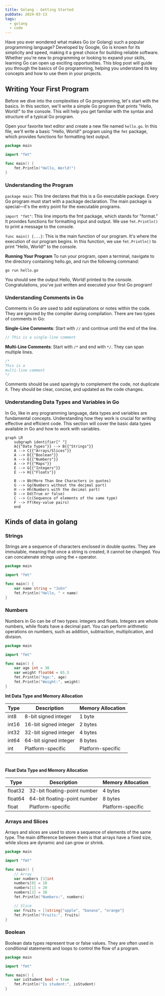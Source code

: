 ```yaml
---
title: Golang - Getting Started
pubDate: 2024-03-13
tags:
  - golang
  - code
---
```


Have you ever wondered what makes Go (or Golang) such a popular programming language? Developed by Google, Go is known for its simplicity and speed, making it a great choice for building reliable software. Whether you're new to programming or looking to expand your skills, learning Go can open up exciting opportunities. This blog post will guide you through the basics of Go programming, helping you understand its key concepts and how to use them in your projects.

## Writing Your First Program

Before we dive into the complexities of Go programming, let's start with the basics. In this section, we'll write a simple Go program that prints "Hello, World!" to the console. This will help you get familiar with the syntax and structure of a typical Go program.

Open your favorite text editor and create a new file named `hello.go`. In this file, we'll write a basic "Hello, World!" program using the `fmt` package, which provides functions for formatting text output.

```go title="hello.go"
package main

import "fmt"

func main() {
    fmt.Println("Hello, World!")
}
```

### Understanding the Program

`package main`: This line declares that this is a Go executable package. Every Go program must start with a package declaration. The main package is special—it's the entry point for the executable programs.

`import "fmt"`: This line imports the fmt package, which stands for "format." It provides functions for formatting input and output. We use `fmt.Println()` to print a message to the console.

`func main() {...}`: This is the main function of our program. It's where the execution of our program begins. In this function, we use `fmt.Println()` to print "Hello, World!" to the console.

**Running Your Program**
To run your program, open a terminal, navigate to the directory containing hello.go, and run the following command:

```shell
go run hello.go
```

You should see the output Hello, World! printed to the console. Congratulations, you've just written and executed your first Go program!

### Understanding Comments in Go

Comments in Go are used to add explanations or notes within the code. They are ignored by the compiler during compilation. There are two types of comments in Go:

**Single-Line Comments**: Start with `//` and continue until the end of the line.

```go
// This is a single-line comment
```

**Multi-Line Comments**: Start with `/*` and end with `*/`. They can span multiple lines.

```go
/*
This is a
multi-line comment
*/
```

Comments should be used sparingly to complement the code, not duplicate it. They should be clear, concise, and updated as the code changes.

### Understanding Data Types and Variables in Go

In Go, like in any programming language, data types and variables are fundamental concepts. Understanding how they work is crucial for writing effective and efficient code. This section will cover the basic data types available in Go and how to work with variables.

```mermaid
graph LR
    subgraph identifier[" "]
    A{{"Data Types"}} --> B{{"Strings"}}
    A --> C{{"Arrays/Slices"}}
    A --> D{{"Boolean"}}
    A --> E{{"Numbers"}}
    A --> F{{"Maps"}}
    E --> G{{"Integers"}}
    E --> H{{"Floats"}}

    B --> Bb(More Than One Characters in quotes)
    G --> Gg(Numbers without the decimal part)
    H --> Hh(Numbers with the decimal part)
    D --> Dd(True or false)
    C --> Cc(Sequence of elements of the same type)
    F --> Ff(Key-value pairs)
    end
```

## Kinds of data in golang

### Strings

Strings are a sequence of characters enclosed in double quotes. They are immutable, meaning that once a string is created, it cannot be changed. You can concatenate strings using the `+` operator.

```go
package main

import "fmt"

func main() {
    var name string = "John"
    fmt.Println("Hello, " + name)
}
```

### Numbers

Numbers in Go can be of two types: integers and floats. Integers are whole numbers, while floats have a decimal part. You can perform arithmetic operations on numbers, such as addition, subtraction, multiplication, and division.

```go
package main

import "fmt"

func main() {
    var age int = 30
    var weight float64 = 65.5
    fmt.Println("Age:", age)
    fmt.Println("Weight:", weight)
}
```

**Int Data Type and Memory Allocation**

| Type  | Description           | Memory Allocation |
| ----- | --------------------- | ----------------- |
| int8  | 8-bit signed integer  | 1 byte            |
| int16 | 16-bit signed integer | 2 bytes           |
| int32 | 32-bit signed integer | 4 bytes           |
| int64 | 64-bit signed integer | 8 bytes           |
| int   | Platform-specific     | Platform-specific |

<br />

**Float Data Type and Memory Allocation**

| Type    | Description                  | Memory Allocation |
| ------- | ---------------------------- | ----------------- |
| float32 | 32-bit floating-point number | 4 bytes           |
| float64 | 64-bit floating-point number | 8 bytes           |
| float   | Platform-specific            | Platform-specific |

### Arrays and Slices

Arrays and slices are used to store a sequence of elements of the same type. The main difference between them is that arrays have a fixed size, while slices are dynamic and can grow or shrink.

```go
package main

import "fmt"

func main() {
    // Array
    var numbers [3]int
    numbers[0] = 10
    numbers[1] = 20
    numbers[2] = 30
    fmt.Println("Numbers:", numbers)

    // Slice
    var fruits = []string{"apple", "banana", "orange"}
    fmt.Println("Fruits:", fruits)
}
```

### Boolean

Boolean data types represent true or false values. They are often used in conditional statements and loops to control the flow of a program.

```go
package main

import "fmt"

func main() {
    var isStudent bool = true
    fmt.Println("Is student:", isStudent)
}
```
